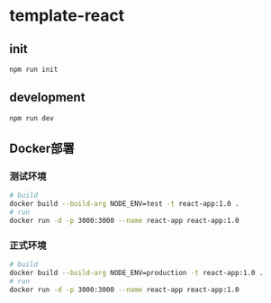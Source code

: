 # template-react

## init

```sh
npm run init
```


## development

```bash
npm run dev
```

## Docker部署

### 测试环境
```sh
# build
docker build --build-arg NODE_ENV=test -t react-app:1.0 .
# run
docker run -d -p 3000:3000 --name react-app react-app:1.0
```

### 正式环境
```sh
# build
docker build --build-arg NODE_ENV=production -t react-app:1.0 .
# run
docker run -d -p 3000:3000 --name react-app react-app:1.0
```
